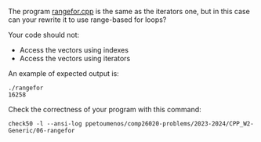 The program [rangefor.cpp](rangefor.cpp) is the same as the iterators one, but
in this case can your rewrite it to use range-based for loops?

Your code should not:
- Access the vectors using indexes
- Access the vectors using iterators

An example of expected output is:
```shell
./rangefor
16258
```

Check the correctness of your program with this command:
```shell
check50 -l --ansi-log ppetoumenos/comp26020-problems/2023-2024/CPP_W2-Generic/06-rangefor
```
